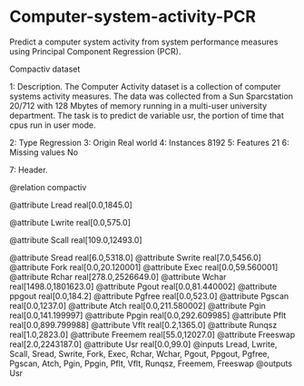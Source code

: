 # Computer-system-activity-PCR
Predict a computer system activity from system performance measures using Principal Component Regression (PCR).

Compactiv dataset

1: Description.
The Computer Activity dataset is a collection of computer systems activity measures. The data was collected from a Sun Sparcstation 20/712 with 128 Mbytes of memory running in a multi-user university department. The task is to predict de variable usr, the portion of time that cpus run in user mode.

2: Type 			      Regression
3: Origin 			    Real world
4: Instances 		    8192
5: Features 		    21
6: Missing values 	No

7: Header.

@relation compactiv

@attribute Lread real[0.0,1845.0]

@attribute Lwrite real[0.0,575.0]

@attribute Scall real[109.0,12493.0]

@attribute Sread real[6.0,5318.0]
@attribute Swrite real[7.0,5456.0]
@attribute Fork real[0.0,20.120001]
@attribute Exec real[0.0,59.560001]
@attribute Rchar real[278.0,2526649.0]
@attribute Wchar real[1498.0,1801623.0]
@attribute Pgout real[0.0,81.440002]
@attribute ppgout real[0.0,184.2]
@attribute Pgfree real[0.0,523.0]
@attribute Pgscan real[0.0,1237.0]
@attribute Atch real[0.0,211.580002]
@attribute Pgin real[0.0,141.199997]
@attribute Ppgin real[0.0,292.609985]
@attribute Pflt real[0.0,899.799988]
@attribute Vflt real[0.2,1365.0]
@attribute Runqsz real[1.0,2823.0]
@attribute Freemem real[55.0,12027.0]
@attribute Freeswap real[2.0,2243187.0]
@attribute Usr real[0.0,99.0]
@inputs Lread, Lwrite, Scall, Sread, Swrite, Fork, Exec, Rchar, Wchar, Pgout, Ppgout, Pgfree, Pgscan, Atch, Pgin, Ppgin, Pflt, Vflt, Runqsz, Freemem, Freeswap
@outputs Usr
